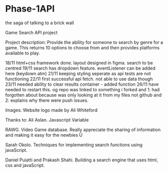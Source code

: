 # Phase-1API
the saga of talking to a brick wall

Game Search API project

Project description: Provide the ability for someone to search by genre for a game. This returns 10 options to choose from and then provides platforms available to play.

18/11 html+css framework done. layout designed in figma. search to be centred
19/11 search has dropdown feature. eventListener can be added here (keydown atm)
21/11 keeping styling seperate as api tests are not functioning
22/11 first successful api fetch. not able to use data though
23/11 needed ability to clear results container - added function
26/11 have needed to restart this. og repo was linked to something i forked and 1: had forgotten about because was only looking at it from my files not github and 2: explains why there were push issues.

Images:
Website logo made by Ali Whiteford

Thanks to:
Ali Aslan. Javascript Variable

RAWG. Video Game database. Really appreciate the sharing of information and making it easy for the newbies Ü 

Sarah Okolo. Techniques for implementing search functions using javaScript.

Daniel Puiatti and Prakash Shahi. Building a search engine that uses html, css and javaScript.




